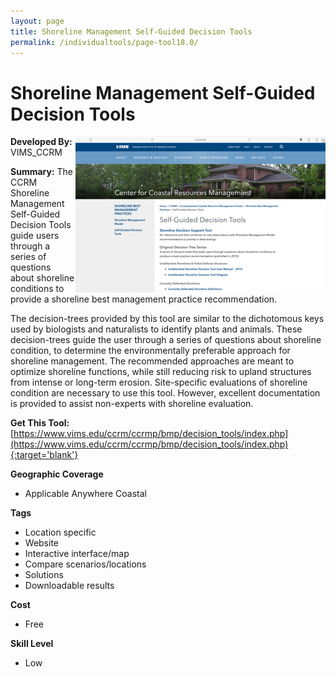 ```yaml
---
layout: page
title: Shoreline Management Self-Guided Decision Tools
permalink: /individualtools/page-tool18.0/
---
```

# Shoreline Management Self-Guided Decision Tools

<img src="/images/scaled_250_400/TOOLID_18.0_ScreenCapture-1.png" style="max-height:250px;max-width:400;" align="right"/>

**Developed By:** VIMS_CCRM

**Summary:** The CCRM Shoreline Management Self-Guided Decision Tools guide users through a series of questions about shoreline conditions to provide a shoreline best management practice recommendation. 

The decision-trees provided by this tool are similar to the dichotomous keys used by biologists and naturalists to identify plants and animals. These decision-trees guide the user through a series of questions about shoreline condition, to determine the environmentally preferable approach for shoreline management. The recommended approaches are meant to optimize shoreline functions, while still reducing risk to upland structures from intense or long-term erosion. Site-specific evaluations of shoreline condition are necessary to use this tool. However, excellent documentation is provided to assist non-experts with shoreline evaluation.

**Get This Tool:** [https://www.vims.edu/ccrm/ccrmp/bmp/decision_tools/index.php](https://www.vims.edu/ccrm/ccrmp/bmp/decision_tools/index.php){:target='blank'}

**Geographic Coverage**

* Applicable Anywhere Coastal

**Tags**

*  Location specific
*  Website
*  Interactive interface/map
*  Compare scenarios/locations
*  Solutions
*  Downloadable results

**Cost**

* Free

**Skill Level**

* Low
